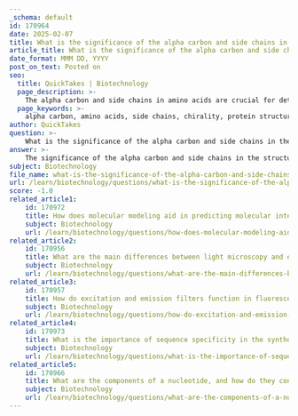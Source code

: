 ```yaml
---
_schema: default
id: 170964
date: 2025-02-07
title: What is the significance of the alpha carbon and side chains in the structure of amino acids?
article_title: What is the significance of the alpha carbon and side chains in the structure of amino acids?
date_format: MMM DD, YYYY
post_on_text: Posted on
seo:
  title: QuickTakes | Biotechnology
  page_description: >-
    The alpha carbon and side chains in amino acids are crucial for determining the structure and function of proteins, influencing their interactions, folding, and biological activities.
  page_keywords: >-
    alpha carbon, amino acids, side chains, chirality, protein structure, protein function, polarity, hydrophobicity, hydrophilicity, functional groups, interactions, protein folding, secondary structure, tertiary structure, quaternary structure
author: QuickTakes
question: >-
    What is the significance of the alpha carbon and side chains in the structure of amino acids?
answer: >-
    The significance of the alpha carbon and side chains in the structure of amino acids is fundamental to understanding protein structure and function. \n\n1. **Alpha Carbon**: The alpha carbon (Cα) is the central carbon atom in an amino acid structure. It is bonded to four different groups:\n   - An amino group (-NH₂)\n   - A carboxyl group (-COOH)\n   - A hydrogen atom (-H)\n   - A variable side chain (R group), which distinguishes one amino acid from another.\n\n   The presence of the alpha carbon allows for the formation of a chiral center in most amino acids (except glycine, which has two hydrogen atoms as its side chain). This chirality is crucial because it leads to the existence of two enantiomers (D and L forms), with the L form being predominant in biological systems.\n\n2. **Side Chains (R Groups)**: The side chains of amino acids vary significantly in their chemical properties, which include:\n   - **Polarity**: Side chains can be polar, non-polar, acidic, or basic. This variation affects how amino acids interact with each other and with their environment, influencing protein folding and stability.\n   - **Hydrophobicity/Hydrophilicity**: Non-polar side chains tend to be hydrophobic and are often found in the interior of proteins, away from the aqueous environment, while polar or charged side chains are typically found on the surface, interacting with the aqueous environment.\n   - **Functional Groups**: Some side chains contain functional groups that can participate in chemical reactions, such as phosphorylation or forming disulfide bonds (as seen in cysteine).\n\n3. **Impact on Protein Structure**: The unique properties of the side chains determine how amino acids interact with one another, which is critical for the formation of secondary, tertiary, and quaternary structures of proteins. For example, the ability of certain side chains to form hydrogen bonds, ionic bonds, or hydrophobic interactions contributes to the overall three-dimensional conformation of proteins, which is essential for their biological function.\n\nIn summary, the alpha carbon serves as the backbone of the amino acid structure, while the side chains provide the diversity necessary for the vast array of protein functions in biological systems. The interactions and properties of these side chains are pivotal in determining the structure and function of proteins, making them essential components of cellular biology.
subject: Biotechnology
file_name: what-is-the-significance-of-the-alpha-carbon-and-side-chains-in-the-structure-of-amino-acids.md
url: /learn/biotechnology/questions/what-is-the-significance-of-the-alpha-carbon-and-side-chains-in-the-structure-of-amino-acids
score: -1.0
related_article1:
    id: 170972
    title: How does molecular modeling aid in predicting molecular interactions?
    subject: Biotechnology
    url: /learn/biotechnology/questions/how-does-molecular-modeling-aid-in-predicting-molecular-interactions
related_article2:
    id: 170956
    title: What are the main differences between light microscopy and electron microscopy?
    subject: Biotechnology
    url: /learn/biotechnology/questions/what-are-the-main-differences-between-light-microscopy-and-electron-microscopy
related_article3:
    id: 170957
    title: How do excitation and emission filters function in fluorescence microscopy?
    subject: Biotechnology
    url: /learn/biotechnology/questions/how-do-excitation-and-emission-filters-function-in-fluorescence-microscopy
related_article4:
    id: 170973
    title: What is the importance of sequence specificity in the synthesis of biomolecules?
    subject: Biotechnology
    url: /learn/biotechnology/questions/what-is-the-importance-of-sequence-specificity-in-the-synthesis-of-biomolecules
related_article5:
    id: 170966
    title: What are the components of a nucleotide, and how do they contribute to the structure of nucleic acids?
    subject: Biotechnology
    url: /learn/biotechnology/questions/what-are-the-components-of-a-nucleotide-and-how-do-they-contribute-to-the-structure-of-nucleic-acids
---
```


&nbsp;